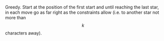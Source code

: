 Greedy.  Start at the position of the first start and until reaching the last star, in each move go as far right as the constraints allow (i.e. to another star not more than $$k$$ characters away).
